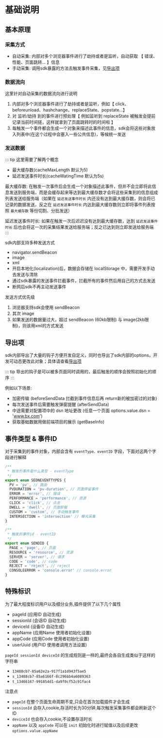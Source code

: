 # 基础说明

## 基本原理

### 采集方式
+ 自动采集: 内部对多个浏览器事件进行了劫持或者是监听，自动获取 【 错误、性能、页面跳转... 】信息
+ 手动采集: 调用sdk暴露的方法去触发事件采集，见[导出项](../functions/exports.md)

### 数据流向
这里针对自动采集的数据流向进行说明

1. 内部对多个浏览器事件进行了劫持或者是监听，例如【 click、beforeunload、hashchange、replaceState、popstate...】
2. 对 监听/劫持 到的事件进行预处理【 例如监听到 replaceState 被触发会提前记录当前时间搓，这样就拿到了页面跳转时的时间啦 】
3. 每触发一个事件都会生成一个对象来描述此事件的信息，sdk会将这些对象放入列表中(在这个过程中会塞入一些公共信息)，等候统一发送

### 发送数据
::: tip
这里需要了解两个概念
+ 最大缓存数(cacheMaxLength 默认为5)
+ 延迟发送事件时长(cacheWatingTime 默认为5s)

最大缓存数: 在触发一次事件后会生成一个对象描述此事件，但并不会立即将此信息发送到服务端，而是会缓存起来等达到最大缓存数才会将这些采集到的信息组成列表发送给服务端（如果在 `延迟发送事件时长` 内还没有达到最大缓存数，则会将已记录的数据发送，反之在 `延迟发送事件时长` 内达到最大缓存数则立即将事件列表按照 `最大缓存数` 等份切割、分批发送）

延迟发送事件时长: 如果在触发一次后迟迟没有达到最大缓存数，达到 `延迟发送事件时长` 后也会将这一次的采集结果发送给服务端；反之已达到则立即发送给服务端
:::

sdk内部支持多种发送方式
+ navigator.sendBeacon
+ image
+ xml
+ 开启本地化(localization)后，数据会存储在 localStorage 中，需要开发手动去发送与清除
+ 通过sdk暴露的发送事件拦截事件，拦截所有的事件然后用自己的方式去发送
+ 断网后sdk不再主动发送事件

发送方式优先级
1. 浏览器支持sdk会使用 sendBeacon
2. 其次 image
3. 如果发送的数据量过大，超过 sendBeacon (60kb限制) 与 image(2kb限制)，则该用xml的方式发送

## 导出项
sdk内部导出了大量的钩子方便开发自定义，同时也导出了sdk内部的options，开发可动态更改此对象；具体请查看[导出项](../functions/exports.md)

::: tip
导出的钩子是可以被多页面同时调用的，最后触发的顺序会按照初始化的顺序
:::

例如以下场景:
+ 加密传输 (beforeSendData 拦截到事件信息后再 return新的被加密过的对象)
+ 每次发送事件后需要触发弹窗提醒 (afterSendData)
+ 中途需要对配置项中的 dsn 地址更改 (任意一个页面 options.value.dsn = 'www.bx.com')
+ 获取基础数据用做前端项目的展示 (getBaseInfo)

## 事件类型 & 事件ID
对于采集到的事件对象，内部会含有 `eventType、eventID` 字段，下面对这两个字段进行解释

``` ts
/**
 * 触发的事件是什么类型 - eventType
 */
export enum SEDNEVENTTYPES {
  PV = 'pv', // 路由
  PVDURATION = 'pv-duration', // 页面停留事件
  ERROR = 'error', // 错误
  PERFORMANCE = 'performance', // 资源
  CLICK = 'click', // 点击
  DWELL = 'dwell', // 页面卸载
  CUSTOM = 'custom', // 手动触发事件
  INTERSECTION = 'intersection' // 曝光采集
}

/**
 * 触发的事件id - eventID
 */
export enum SENDID {
  PAGE = 'page', // 页面
  RESOURCE = 'resource', // 资源
  SERVER = 'server', // 请求
  CODE = 'code', // code
  REJECT = 'reject', // reject
  CONSOLEERROR = 'console.error' // console.error
}
```

## 特殊标识
为了最大程度标识用户以及细分业务,插件提供了以下几个属性
+ pageId (应用ID 自动生成)
+ sessionId (会话ID 自动生成)
+ deviceId (设备ID 自动生成)
+ appName (应用Name 使用者初始化设置)
+ appCode (应用Code 使用者初始化设置)
+ userUuid (用户ID 使用者调用方法设置)

`pageId sessionId deviceId` 的生成规则是一样的,最终会各自生成类似于这样的字符串
+ `13488cb7-85a62e2a-917f1a1d943f5ae5`
+ `s_13488cb7-85a6166f-8c296bb4a6089363`
+ `t_13466167-991854d1-da9f0cf52c91fac4`

注意点
+ `pageId` 在整个页面生命周期不变,只会在首次加载插件才会生成
+ `sessionId` 会存入cookie,存活时长为30分钟,每次触发采集事件都会刷新这个ID
+ `deviceId` 也会存入cookie,不设置存活时长
+ `appName` 以及 `appCode` 可以在 `init` 初始化时进行赋值以及后续更改 `options.value.appName`

